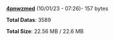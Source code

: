 [**4pnwzmed**](/data/4pnwzmed.txt) (10/01/23 - 07:26)- 157 bytes

**Total Datas**: 3589

**Total Size**: 22.56 MB / 22.6 MB